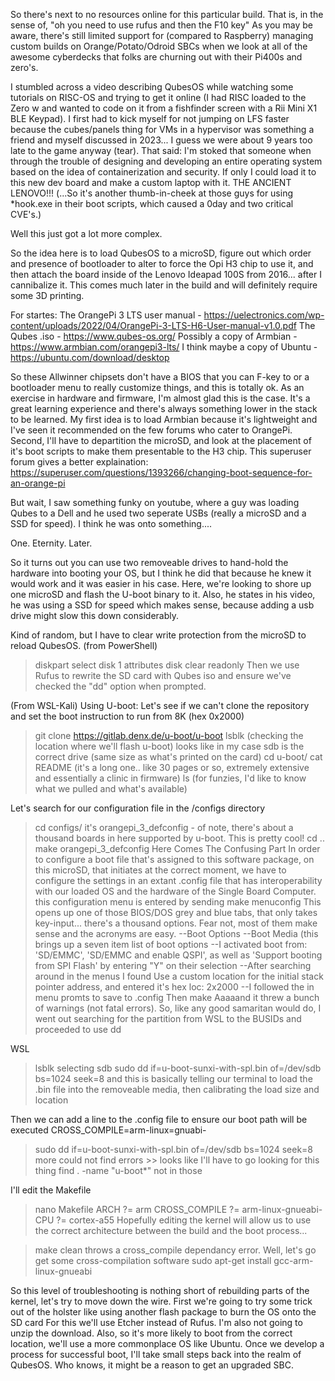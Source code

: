 So there's next to no resources online for this particular build. That is, in the sense of, "oh you need to use rufus and then the F10 key"
As you may be aware, there's still limited support for (compared to Raspberry) managing custom builds on Orange/Potato/Odroid SBCs 
when we look at all of the awesome cyberdecks that folks are churning out with their Pi400s and zero's. 

I stumbled across a video describing QubesOS while watching some tutorials on RISC-OS and trying to get it online 
(I had RISC loaded to the Zero w and wanted to code on it from a fishfinder screen with a Rii Mini X1 BLE Keypad).
I first had to kick myself for not jumping on LFS faster because the cubes/panels thing for VMs in a hypervisor was something a friend and 
myself discussed in 2023... I guess we were about 9 years too late to the game anyway (tear). That said: I'm stoked that someone when through 
the trouble of designing and developing an entire operating system based on the idea of containerization and security. If only I could load
it to this new dev board and make a custom laptop with it. THE ANCIENT LENOVO!!! 
(...So it's another thumb-in-cheek at those guys for using *hook.exe in their boot scripts, which caused a 0day and two critical CVE's.)

Well this just got a lot more complex. 

So the idea here is to load QubesOS to a microSD, figure out which order and presence of bootloader to alter to force the Opi H3 chip
to use it, and then attach the board inside of the Lenovo Ideapad 100S from 2016... after I cannibalize it. This comes much later 
in the build and will definitely require some 3D printing. 

For startes:
The OrangePi 3 LTS user manual - https://uelectronics.com/wp-content/uploads/2022/04/OrangePi-3-LTS-H6-User-manual-v1.0.pdf
The Qubes .iso - https://www.qubes-os.org/
Possibly a copy of Armbian - https://www.armbian.com/orangepi3-lts/
I think maybe a copy of Ubuntu - https://ubuntu.com/download/desktop

So these Allwinner chipsets don't have a BIOS that you can F-key to or a bootloader menu to really customize things, and this is totally
ok. As an exercise in hardware and firmware, I'm almost glad this is the case. It's a great learning experience and there's always 
something lower in the stack to be learned. My first idea is to load Armbian because it's lightweight and I've seen it recommended 
on the few forums who cater to OrangePi. Second, I'll have to departition the microSD, and look at the placement of it's boot scripts to
make them presentable to the H3 chip. This superuser forum gives a better explaination: https://superuser.com/questions/1393266/changing-boot-sequence-for-an-orange-pi

But wait, I saw something funky on youtube, where a guy was loading Qubes to a Dell and he used two seperate USBs (really a microSD and a 
SSD for speed). I think he was onto something.... 

One. Eternity. Later.

So it turns out you can use two removeable drives to hand-hold the hardware into booting your OS, but I think he did that because
he knew it would work and it was easier in his case. Here, we're looking to shore up one microSD and flash the U-boot binary to it. 
Also, he states in his video, he was using a SSD for speed which makes sense, because adding a usb drive might slow this down considerably.

Kind of random, but I have to clear write protection from the microSD to reload QubesOS.
  (from PowerShell)
  >diskpart
  >select disk 1
  >attributes disk clear readonly
Then we use Rufus to rewrite the SD card with Qubes iso and ensure we've checked the "dd" option when prompted.

(From WSL-Kali)
Using U-boot:
  Let's see if we can't clone the repository and set the boot instruction to run from 8K (hex 0x2000)
  >git clone https://gitlab.denx.de/u-boot/u-boot
  >lsblk (checking the location where we'll flash u-boot)
    looks like in my case sdb is the correct drive (same size as what's printed on the card)
  >cd u-boot/
  >cat README (it's a long one.. like 30 pages or so, extremely extensive and essentially a clinic in firmware)
  >ls (for funzies, I'd like to know what we pulled and what's available)

Let's search for our configuration file in the /configs directory
  >cd configs/
it's orangepi_3_defconfig - of note, there's about a thousand boards in here supported by u-boot. This is pretty cool!
  >cd ..
  >make orangepi_3_defconfig
Here Comes The Confusing Part
  In order to configure a boot file that's assigned to this software package, on this microSD, that initiates at the correct
  moment, we have to configure the settings in an extant .config file that has interoperability with our loaded OS and the hardware
  of the Single Board Computer. this configuration menu is entered by sending
  >make menuconfig
  This opens up one of those BIOS/DOS grey and blue tabs, that only takes key-input... there's a thousand options.
  Fear not, most of them make sense and the acronyms are easy. 
--Boot Options
--Boot Media (this brings up a seven item list of boot options
--I activated boot from: 'SD/EMMC', 'SD/EMMC and enable QSPI', as well as 'Support booting from SPI Flash' by entering "Y" on their selection
--After searching around in the menus I found Use a custom location for the initial stack pointer address, and entered it's hex loc: 2x2000
--I followed the in menu promts to save to .config
Then
>make
Aaaaand it threw a bunch of warnings (not fatal errors).
So, like any good samaritan would do, I went out searching for the partition from WSL to the BUSIDs and proceeded to use dd

WSL
>lsblk
selecting sdb
>sudo dd if=u-boot-sunxi-with-spl.bin of=/dev/sdb bs=1024 seek=8
and this is basically telling our terminal to load the .bin file into the removeable media, then calibrating the load size and location

Then we can add a line to the .config file to ensure our boot path will be executed
CROSS_COMPILE=arm-linux=gnuabi-

>sudo dd if=u-boot-sunxi-with-spl.bin of=/dev/sdb bs=1024 seek=8
more could not find errors >> looks like I'll have to go looking for this thing
> find . -name "u-boot*"
>not in those

I'll edit the Makefile
  >nano Makefile
   ARCH ?= arm
   CROSS_COMPILE ?= arm-linux-gnueabi-
   CPU ?= cortex-a55
Hopefully editing the kernel will allow us to use the correct architecture between the build and the boot process...

>make clean
  throws a cross_compile dependancy error. Well, let's go get some cross-compilation software
  >sudo apt-get install gcc-arm-linux-gnueabi

So this level of troubleshooting is nothing short of rebuilding parts of the kernel, let's try to move down the wire.
  First we're going to try some trick out of the holster like using another flash package to burn the OS onto the SD card
  For this we'll use Etcher instead of Rufus. I'm also not going to unzip the download. Also, so it's more likely to boot
  from the correct location, we'll use a more commonplace OS like Ubuntu. Once we develop a process for successful boot,
  I'll take small steps back into the realm of QubesOS. Who knows, it might be a reason to get an upgraded SBC.




